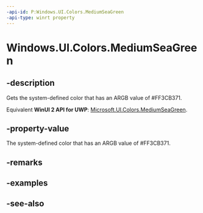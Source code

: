 ```yaml
---
-api-id: P:Windows.UI.Colors.MediumSeaGreen
-api-type: winrt property
---
```


<!-- Property syntax
public Windows.UI.Color MediumSeaGreen { get; }
-->

# Windows.UI.Colors.MediumSeaGreen

## -description

Gets the system-defined color that has an ARGB value of #FF3CB371.

Equivalent **WinUI 2 API for UWP**: [Microsoft.UI.Colors.MediumSeaGreen](/windows/winui/api/microsoft.ui.colors.mediumseagreen).

## -property-value

The system-defined color that has an ARGB value of #FF3CB371.

## -remarks

## -examples

## -see-also
